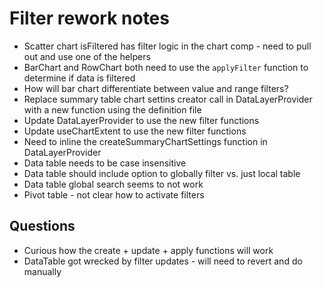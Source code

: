 # Filter rework notes

- Scatter chart isFiltered has filter logic in the chart comp - need to pull out and use one of the helpers
- BarChart and RowChart both need to use the `applyFilter` function to determine if data is filtered
- How will bar chart differentiate between value and range filters?
- Replace summary table chart settins creator call in DataLayerProvider with a new function using the definition file
- Update DataLayerProvider to use the new filter functions
- Update useChartExtent to use the new filter functions
- Need to inline the createSummaryChartSettings function in DataLayerProvider
- Data table needs to be case insensitive
- Data table should include option to globally filter vs. just local table
- Data table global search seems to not work
- Pivot table - not clear how to activate filters

## Questions

- Curious how the create + update + apply functions will work
- DataTable got wrecked by filter updates - will need to revert and do manually
